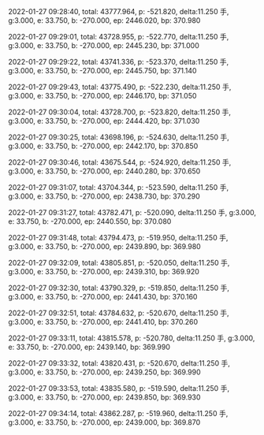 2022-01-27 09:28:40, total: 43777.964, p: -521.820, delta:11.250 手, g:3.000, e: 33.750, b: -270.000, ep: 2446.020, bp: 370.980

2022-01-27 09:29:01, total: 43728.955, p: -522.770, delta:11.250 手, g:3.000, e: 33.750, b: -270.000, ep: 2445.230, bp: 371.000

2022-01-27 09:29:22, total: 43741.336, p: -523.370, delta:11.250 手, g:3.000, e: 33.750, b: -270.000, ep: 2445.750, bp: 371.140

2022-01-27 09:29:43, total: 43775.490, p: -522.230, delta:11.250 手, g:3.000, e: 33.750, b: -270.000, ep: 2446.170, bp: 371.050

2022-01-27 09:30:04, total: 43728.700, p: -523.820, delta:11.250 手, g:3.000, e: 33.750, b: -270.000, ep: 2444.420, bp: 371.030

2022-01-27 09:30:25, total: 43698.196, p: -524.630, delta:11.250 手, g:3.000, e: 33.750, b: -270.000, ep: 2442.170, bp: 370.850

2022-01-27 09:30:46, total: 43675.544, p: -524.920, delta:11.250 手, g:3.000, e: 33.750, b: -270.000, ep: 2440.280, bp: 370.650

2022-01-27 09:31:07, total: 43704.344, p: -523.590, delta:11.250 手, g:3.000, e: 33.750, b: -270.000, ep: 2438.730, bp: 370.290

2022-01-27 09:31:27, total: 43782.471, p: -520.090, delta:11.250 手, g:3.000, e: 33.750, b: -270.000, ep: 2440.550, bp: 370.080

2022-01-27 09:31:48, total: 43794.473, p: -519.950, delta:11.250 手, g:3.000, e: 33.750, b: -270.000, ep: 2439.890, bp: 369.980

2022-01-27 09:32:09, total: 43805.851, p: -520.050, delta:11.250 手, g:3.000, e: 33.750, b: -270.000, ep: 2439.310, bp: 369.920

2022-01-27 09:32:30, total: 43790.329, p: -519.850, delta:11.250 手, g:3.000, e: 33.750, b: -270.000, ep: 2441.430, bp: 370.160

2022-01-27 09:32:51, total: 43784.632, p: -520.670, delta:11.250 手, g:3.000, e: 33.750, b: -270.000, ep: 2441.410, bp: 370.260

2022-01-27 09:33:11, total: 43815.578, p: -520.780, delta:11.250 手, g:3.000, e: 33.750, b: -270.000, ep: 2439.140, bp: 369.990

2022-01-27 09:33:32, total: 43820.431, p: -520.670, delta:11.250 手, g:3.000, e: 33.750, b: -270.000, ep: 2439.250, bp: 369.990

2022-01-27 09:33:53, total: 43835.580, p: -519.590, delta:11.250 手, g:3.000, e: 33.750, b: -270.000, ep: 2439.850, bp: 369.930

2022-01-27 09:34:14, total: 43862.287, p: -519.960, delta:11.250 手, g:3.000, e: 33.750, b: -270.000, ep: 2439.000, bp: 369.870